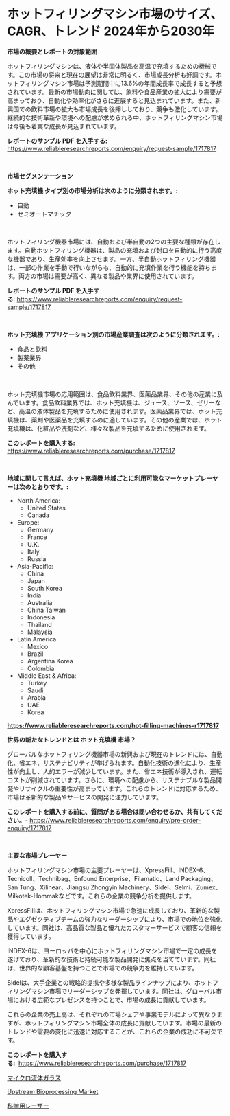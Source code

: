 <p><h1>ホットフィリングマシン市場のサイズ、CAGR、トレンド 2024年から2030年</h1></p><p><strong>市場の概要とレポートの対象範囲</strong></p>
<p><p>ホットフィリングマシンは、液体や半固体製品を高温で充填するための機械です。この市場の将来と現在の展望は非常に明るく、市場成長分析も好調です。ホットフィリングマシン市場は予測期間中に13.6%の年間成長率で成長すると予想されています。最新の市場動向に関しては、飲料や食品産業の拡大により需要が高まっており、自動化や効率化がさらに進展すると見込まれています。また、新興国での飲料市場の拡大も市場成長を後押ししており、競争も激化しています。継続的な技術革新や環境への配慮が求められる中、ホットフィリングマシン市場は今後も着実な成長が見込まれています。</p></p>
<p><strong>レポートのサンプル PDF を入手する:</strong> <a href="https://www.reliableresearchreports.com/enquiry/request-sample/1717817">https://www.reliableresearchreports.com/enquiry/request-sample/1717817</a></p>
<p>&nbsp;</p>
<p><strong>市場セグメンテーション</strong></p>
<p><strong>ホット充填機 タイプ別の市場分析は次のように分類されます。:</strong></p>
<p><ul><li>自動</li><li>セミオートマチック</li></ul></p>
<p>&nbsp;</p>
<p><p>ホットフィリング機器市場には、自動および半自動の2つの主要な種類が存在します。自動ホットフィリング機器は、製品の充填および封口を自動的に行う高度な機器であり、生産効率を向上させます。一方、半自動ホットフィリング機器は、一部の作業を手動で行いながらも、自動的に充填作業を行う機能を持ちます。両方の市場は需要が高く、異なる製品や業界に使用されています。</p></p>
<p><strong>レポートのサンプル PDF を入手する:</strong>&nbsp;<a href="https://www.reliableresearchreports.com/enquiry/request-sample/1717817">https://www.reliableresearchreports.com/enquiry/request-sample/1717817</a></p>
<p>&nbsp;</p>
<p><strong> ホット充填機 アプリケーション別の市場産業調査は次のように分類されます。:</strong></p>
<p><ul><li>食品と飲料</li><li>製薬業界</li><li>その他</li></ul></p>
<p>&nbsp;</p>
<p><p>ホット充填機市場の応用範囲は、食品飲料業界、医薬品業界、その他の産業に及んでいます。食品飲料業界では、ホット充填機は、ジュース、ソース、ゼリーなど、高温の液体製品を充填するために使用されます。医薬品業界では、ホット充填機は、薬剤や医薬品を充填するのに適しています。その他の産業では、ホット充填機は、化粧品や洗剤など、様々な製品を充填するために使用されます。</p></p>
<p><strong>このレポートを購入する:</strong>&nbsp; <a href="https://www.reliableresearchreports.com/purchase/1717817">https://www.reliableresearchreports.com/purchase/1717817</a></p>
<p>&nbsp;</p>
<p><strong>地域に関して言えば、ホット充填機 地域ごとに利用可能なマーケットプレーヤーは次のとおりです。:</strong></p>
<p><ul>
    <li>
        North America:
        <ul>
            <li>United States</li>
            <li>Canada</li>
        </ul>
    </li>
    <li>
        Europe:
        <ul>
            <li>Germany</li>
            <li>France</li>
            <li>U.K.</li>
            <li>Italy</li>
            <li>Russia</li>
        </ul>
    </li>
    <li>
        Asia-Pacific:
        <ul>
            <li>China</li>
            <li>Japan</li>
            <li>South Korea</li>
            <li>India</li>
            <li>Australia</li>
            <li>China Taiwan</li>
            <li>Indonesia</li>
            <li>Thailand</li>
            <li>Malaysia</li>
        </ul>
    </li>
    <li>
        Latin America:
        <ul>
            <li>Mexico</li>
            <li>Brazil</li>
            <li>Argentina Korea</li>
            <li>Colombia</li>
        </ul>
    </li>
    <li>
        Middle East & Africa:
        <ul>
            <li>Turkey</li>
            <li>Saudi</li>
            <li>Arabia</li>
            <li>UAE</li>
            <li>Korea</li>
        </ul>
    </li>
    </ul></p>
<p><strong><a href="https://www.reliableresearchreports.com/hot-filling-machines-r1717817">https://www.reliableresearchreports.com/hot-filling-machines-r1717817</a></strong>&nbsp;</p>
<p><strong>世界の新たなトレンドとは ホット充填機 市場？</strong></p>
<p><p>グローバルなホットフィリング機器市場の新興および現在のトレンドには、自動化、省エネ、サステナビリティが挙げられます。自動化技術の進化により、生産性が向上し、人的エラーが減少しています。また、省エネ技術が導入され、運転コストが削減されています。さらに、環境への配慮から、サステナブルな製品開発やリサイクルの重要性が高まっています。これらのトレンドに対応するため、市場は革新的な製品やサービスの開発に注力しています。</p></p>
<p><strong>このレポートを購入する前に、質問がある場合は問い合わせるか、共有してください。</strong>- <a href="https://www.reliableresearchreports.com/enquiry/pre-order-enquiry/1717817">https://www.reliableresearchreports.com/enquiry/pre-order-enquiry/1717817</a></p>
<p>&nbsp;</p>
<p><strong>主要な市場プレーヤー</strong></p>
<p><p>ホットフィリングマシン市場の主要プレーヤーは、XpressFill、INDEX-6、Tecnicoll、Technibag、Enfound Enterprise、Filamatic、Land Packaging、San Tung、Xilinear、Jiangsu Zhongyin Machinery、Sidel、Selmi、Zumex、Milkotek-Hommakなどです。これらの企業の競争分析を提供します。</p><p>XpressFillは、ホットフィリングマシン市場で急速に成長しており、革新的な製品やエグゼクティブチームの強力なリーダーシップにより、市場での地位を強化しています。同社は、高品質な製品と優れたカスタマーサービスで顧客の信頼を獲得しています。</p><p>INDEX-6は、ヨーロッパを中心にホットフィリングマシン市場で一定の成長を遂げており、革新的な技術と持続可能な製品開発に焦点を当てています。同社は、世界的な顧客基盤を持つことで市場での競争力を維持しています。</p><p>Sidelは、大手企業との戦略的提携や多様な製品ラインナップにより、ホットフィリングマシン市場でリーダーシップを発揮しています。同社は、グローバル市場における広範なプレゼンスを持つことで、市場の成長に貢献しています。</p><p>これらの企業の売上高は、それぞれの市場シェアや事業モデルによって異なりますが、ホットフィリングマシン市場全体の成長に貢献しています。市場の最新のトレンドや需要の変化に迅速に対応することが、これらの企業の成功に不可欠です。</p></p>
<p><strong>このレポートを購入する:</strong>&nbsp;&nbsp;<a href="https://www.reliableresearchreports.com/purchase/1717817">https://www.reliableresearchreports.com/purchase/1717817</a></p>
<p><p><a href="https://github.com/KaydenJohns1964/Market-Research-Report-List-1/blob/main/144816925190.md">マイクロ流体ガラス</a></p><p><a href="https://github.com/mancsybtousav/Market-Research-Report-List-2/blob/main/upstream-bioprocessing-market.md">Upstream Bioprocessing Market</a></p><p><a href="https://github.com/marbadji/Market-Research-Report-List-1/blob/main/235530625189.md">科学用レーザー</a></p></p>